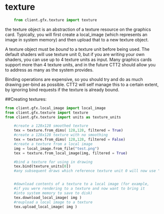 # texture

```python
    from client.gfx.texture import texture
``` 

the texture object is an abstraction of a texture resource on the graphics card. Typically, you will first create a local_image (which represents an image in system memory) and then upload that to a new texture object.

A texture object must be *bound* to a texture unit before being used. The default shaders will use texture unit 0, but if you are writing your own shaders, you can use up to 4 texture units as input. Many graphics cards support more than 4 texture units, and in the future CTT2 should allow you to address as many as the system provides.

Binding operations are expensive, so you should try and do as much drawing per-bind as possible. CTT2 will self manage this to a certain extent, by ignoring bind requests if the texture is already bound.

##Creating textures:

```python
from client.gfx.local_image import local_image
from client.gfx.texture import texture
from client.gfx.texture import units as texture_units

    #create a 128x128 smoothed texture
    tex = texture.from_dims( 128,128, filtered = True)
    #create a 128x128 texture with no smoothing
    tex = texture.from_dims( 128,128, filtered = False)
    #create a texture from a local image
    img = local_image.from_file("test.png")
    tex = texture.from_local_image(img, filtered = True)    

    #bind a texture for using in drawing
    tex.bind(texture_units[0])
    #any subsequent draws which reference texture unit 0 will now use "tex"


    #download contents of a texture to a local image (for example,
    #if you were rendering to a texture and now want to bring it 
    #into system memory to save to disk)
    tex.download_local_image( img )
    #reupload a local image to a texture
    tex.upload_local_image( img )
```


